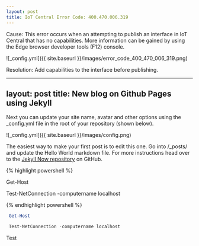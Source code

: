 ```yaml
---
layout: post
title: IoT Central Error Code: 400.470.006.319
---
```


Cause: This error occurs when an attempting to publish an interface in IoT Central that has no capabilities. More information can be gained by using the Edge browser developer tools (F12) console.

![_config.yml]({{ site.baseurl }}/images/error_code_400_470_006_319.png)

Resolution: Add capabilities to the interface before publishing.


---
layout: post
title: New blog on Github Pages using Jekyll
---

Next you can update your site name, avatar and other options using the _config.yml file in the root of your repository (shown below).

![_config.yml]({{ site.baseurl }}/images/config.png)

The easiest way to make your first post is to edit this one. Go into /_posts/ and update the Hello World markdown file. For more instructions head over to the [Jekyll Now repository](https://github.com/barryclark/jekyll-now) on GitHub.


{% highlight powershell %}
  
 Get-Host

 Test-NetConnection -computername localhost
  
{% endhighlight powershell %}


```powershell
 Get-Host

 Test-NetConnection -computername localhost
```


Test
